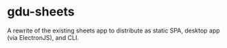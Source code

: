 # gdu-sheets

A rewrite of the existing sheets app to distribute as static SPA, desktop app (via ElectronJS), and CLI.
